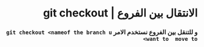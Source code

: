 # <div dir =rtl >الانتقال بين الفروع | git checkout</div>


### <div dir=rtl > و للتنقل بين الفروع نستخدم الامر  `git checkout <nameof the branch u want to  move to>` </div>


